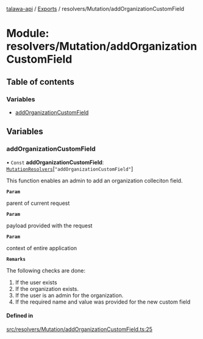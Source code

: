 [talawa-api](../README.md) / [Exports](../modules.md) / resolvers/Mutation/addOrganizationCustomField

# Module: resolvers/Mutation/addOrganizationCustomField

## Table of contents

### Variables

- [addOrganizationCustomField](resolvers_Mutation_addOrganizationCustomField.md#addorganizationcustomfield)

## Variables

### addOrganizationCustomField

• `Const` **addOrganizationCustomField**: [`MutationResolvers`](types_generatedGraphQLTypes.md#mutationresolvers)[``"addOrganizationCustomField"``]

This function enables an admin to add an organization colleciton field.

**`Param`**

parent of current request

**`Param`**

payload provided with the request

**`Param`**

context of entire application

**`Remarks`**

The following checks are done:
1. If the user exists
2. If the organization exists.
3. If the user is an admin for the organization.
4. If the required name and value was provided for the new custom field

#### Defined in

[src/resolvers/Mutation/addOrganizationCustomField.ts:25](https://github.com/PalisadoesFoundation/talawa-api/blob/66970ab/src/resolvers/Mutation/addOrganizationCustomField.ts#L25)
